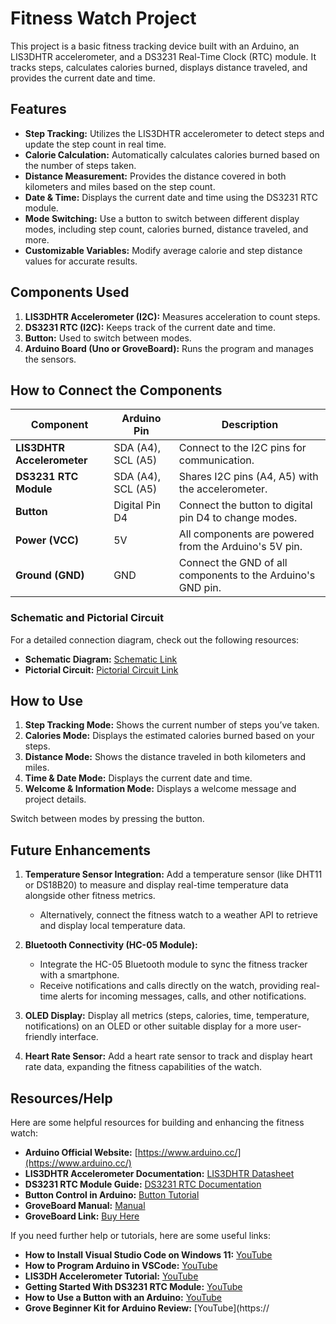 # Fitness Watch Project

This project is a basic fitness tracking device built with an Arduino, an LIS3DHTR accelerometer, and a DS3231 Real-Time Clock (RTC) module. It tracks steps, calculates calories burned, displays distance traveled, and provides the current date and time.

## Features

- **Step Tracking:** Utilizes the LIS3DHTR accelerometer to detect steps and update the step count in real time.
- **Calorie Calculation:** Automatically calculates calories burned based on the number of steps taken.
- **Distance Measurement:** Provides the distance covered in both kilometers and miles based on the step count.
- **Date & Time:** Displays the current date and time using the DS3231 RTC module.
- **Mode Switching:** Use a button to switch between different display modes, including step count, calories burned, distance traveled, and more.
- **Customizable Variables:** Modify average calorie and step distance values for accurate results.

## Components Used

1. **LIS3DHTR Accelerometer (I2C):** Measures acceleration to count steps.
2. **DS3231 RTC (I2C):** Keeps track of the current date and time.
3. **Button:** Used to switch between modes.
4. **Arduino Board (Uno or GroveBoard):** Runs the program and manages the sensors.

## How to Connect the Components

| Component                 | Arduino Pin                 | Description                                       |
|---------------------------|-----------------------------|---------------------------------------------------|
| **LIS3DHTR Accelerometer** | SDA (A4), SCL (A5)          | Connect to the I2C pins for communication.        |
| **DS3231 RTC Module**      | SDA (A4), SCL (A5)          | Shares I2C pins (A4, A5) with the accelerometer.  |
| **Button**                 | Digital Pin D4              | Connect the button to digital pin D4 to change modes. |
| **Power (VCC)**            | 5V                         | All components are powered from the Arduino's 5V pin. |
| **Ground (GND)**           | GND                        | Connect the GND of all components to the Arduino's GND pin. |

### Schematic and Pictorial Circuit

For a detailed connection diagram, check out the following resources:

- **Schematic Diagram:** [Schematic Link](#)
- **Pictorial Circuit:** [Pictorial Circuit Link](#)

## How to Use

1. **Step Tracking Mode:** Shows the current number of steps you’ve taken.
2. **Calories Mode:** Displays the estimated calories burned based on your steps.
3. **Distance Mode:** Shows the distance traveled in both kilometers and miles.
4. **Time & Date Mode:** Displays the current date and time.
5. **Welcome & Information Mode:** Displays a welcome message and project details.

Switch between modes by pressing the button.

## Future Enhancements

1. **Temperature Sensor Integration:** Add a temperature sensor (like DHT11 or DS18B20) to measure and display real-time temperature data alongside other fitness metrics.
   - Alternatively, connect the fitness watch to a weather API to retrieve and display local temperature data.

2. **Bluetooth Connectivity (HC-05 Module):** 
   - Integrate the HC-05 Bluetooth module to sync the fitness tracker with a smartphone.
   - Receive notifications and calls directly on the watch, providing real-time alerts for incoming messages, calls, and other notifications.

3. **OLED Display:** Display all metrics (steps, calories, time, temperature, notifications) on an OLED or other suitable display for a more user-friendly interface.

4. **Heart Rate Sensor:** Add a heart rate sensor to track and display heart rate data, expanding the fitness capabilities of the watch.

## Resources/Help

Here are some helpful resources for building and enhancing the fitness watch:

- **Arduino Official Website:** [https://www.arduino.cc/](https://www.arduino.cc/)
- **LIS3DHTR Accelerometer Documentation:** [LIS3DHTR Datasheet](https://www.st.com/resource/en/datasheet/lis3dh.pdf)
- **DS3231 RTC Module Guide:** [DS3231 RTC Documentation](https://lastminuteengineers.com/ds3231-rtc-arduino-tutorial/)
- **Button Control in Arduino:** [Button Tutorial](https://www.arduino.cc/en/Tutorial/BuiltInExamples/Button)
- **GroveBoard Manual:** [Manual](https://files.seeedstudio.com/wiki/Grove-Beginner-Kit-For-Arduino/res/Grove-Beginner-Kit-For-ArduinoPDF.pdf)
- **GroveBoard Link:** [Buy Here](https://www.seeedstudio.com/Grove-Beginner-Kit-for-Arduino-p-4549.html)

If you need further help or tutorials, here are some useful links:

- **How to Install Visual Studio Code on Windows 11:** [YouTube](https://www.youtube.com/watch?v=cu_ykIfBprI)
- **How to Program Arduino in VSCode:** [YouTube](https://www.youtube.com/watch?v=dany7ae_0ks)
- **LIS3DH Accelerometer Tutorial:** [YouTube](https://www.youtube.com/watch?v=C09hG8OCBEk)
- **Getting Started With DS3231 RTC Module:** [YouTube](https://www.youtube.com/watch?v=RoSVrVVMy0c)
- **How to Use a Button with an Arduino:** [YouTube](https://www.youtube.com/watch?v=yBgMJssXqHY)
- **Grove Beginner Kit for Arduino Review:** [YouTube](https://
